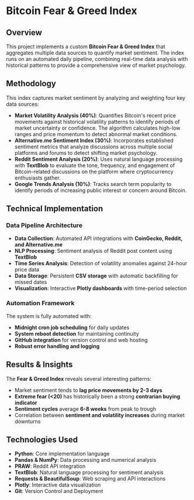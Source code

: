 # Bitcoin Fear & Greed Index

## **Overview**
This project implements a custom **Bitcoin Fear & Greed Index** that aggregates multiple data sources to quantify market sentiment. The index runs on an automated daily pipeline, combining real-time data analysis with historical patterns to provide a comprehensive view of market psychology.

## **Methodology**
This index captures market sentiment by analyzing and weighting four key data sources:

- **Market Volatility Analysis (40%)**: Quantifies Bitcoin's recent price movements against historical volatility patterns to identify periods of market uncertainty or confidence. The algorithm calculates high-low ranges and price momentum to detect abnormal market conditions.
- **Alternative.me Sentiment Index (30%)**: Incorporates established sentiment metrics that analyze discussions across multiple social platforms and forums to detect shifting market psychology.
- **Reddit Sentiment Analysis (20%)**: Uses natural language processing with **TextBlob** to evaluate the tone, frequency, and engagement of Bitcoin-related discussions on the platform where cryptocurrency enthusiasts gather.
- **Google Trends Analysis (10%)**: Tracks search term popularity to identify periods of increasing public interest or concern around Bitcoin.

## **Technical Implementation**

### **Data Pipeline Architecture**
- **Data Collection**: Automated API integrations with **CoinGecko, Reddit, and Alternative.me**
- **NLP Processing**: Sentiment analysis of Reddit post content using **TextBlob**
- **Time Series Analysis**: Detection of volatility anomalies against 24-hour price data
- **Data Storage**: Persistent **CSV storage** with automatic backfilling for missed dates
- **Visualization**: Interactive **Plotly dashboards** with time-period selection

### **Automation Framework**
The system is fully automated with:
- **Midnight cron job scheduling** for daily updates
- **System reboot detection** for maintaining continuity
- **GitHub integration** for version control and web hosting
- **Robust error handling and logging**

## **Results & Insights**
The **Fear & Greed Index** reveals several interesting patterns:
- Market sentiment tends to **lag price movements by 2-3 days**
- **Extreme fear (<20)** has historically been a strong **contrarian buying indicator**
- **Sentiment cycles** average **6-8 weeks** from peak to trough
- Correlation between **sentiment and volatility increases** during market downturns

## **Technologies Used**
- **Python**: Core implementation language
- **Pandas & NumPy**: Data processing and numerical analysis
- **PRAW**: Reddit API integration
- **TextBlob**: Natural language processing for sentiment analysis
- **Requests & BeautifulSoup**: Web scraping and API interactions
- **Plotly**: Interactive data visualization
- **Git**: Version Control and Deployment
